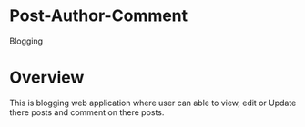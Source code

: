 # Post-Author-Comment
Blogging

# Overview
This is blogging web application where user can able to view, edit or Update there posts and comment on there posts.
